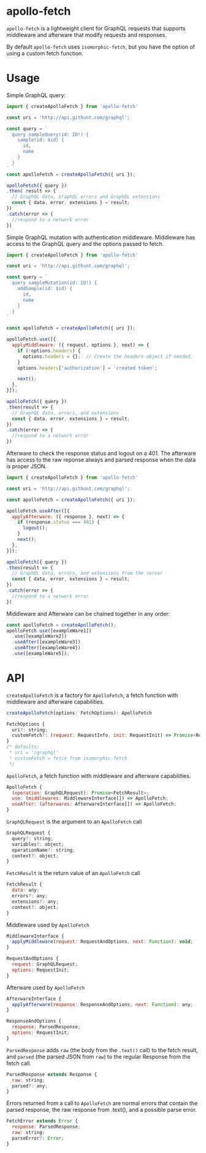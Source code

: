 # apollo-fetch

`apollo-fetch` is a lightweight client for GraphQL requests that supports middleware and afterware that modify requests and responses.

By default `apollo-fetch` uses `isomorphic-fetch`, but you have the option of using a custom fetch function.

# Usage

Simple GraphQL query:

```js
import { createApolloFetch } from 'apollo-fetch'

const uri = 'http://api.githunt.com/graphql';

const query = `
  query sampleQuery(id: ID!) {
    sample(id: $id) {
      id,
      name
    }
  }
`
const apolloFetch = createApolloFetch({ uri });

apolloFetch({ query })
.then( result => {
  // GraphQL data, GraphQL errors and GraphQL extensions
  const { data, error, extensions } = result;
})
.catch(error => {
  //respond to a network error
})
```

Simple GraphQL mutation with authentication middleware.
Middleware has access to the GraphQL query and the options passed to fetch.

```js
import { createApolloFetch } from 'apollo-fetch'

const uri = 'http://api.githunt.com/graphql';

const query = `
  query sampleMutation(id: ID!) {
    addSample(id: $id) {
      id,
      name
    }
  }
`

const apolloFetch = createApolloFetch({ uri });

apolloFetch.use([{
  applyMiddleware: ({ request, options }, next) => {
    if (!options.headers) {
      options.headers = {};  // Create the headers object if needed.
    }
    options.headers['authorization'] = 'created token';

    next();
  },
}]);

apolloFetch({ query })
.then(result => {
  // GraphQL data, errors, and extensions
  const { data, error, extensions } = result;
})
.catch(error => {
  //respond to a network error
})
```

Afterware to check the response status and logout on a 401.
The afterware has access to the raw reponse always and parsed response when the data is proper JSON.

```js
import { createApolloFetch } from 'apollo-fetch'

const uri = 'http://api.githunt.com/graphql';

const apolloFetch = createApolloFetch({ uri });

apolloFetch.useAfter([{
  applyAfterware: ({ response }, next) => {
    if (response.status === 401) {
      logout();
    }
    next();
  },
}]);

apolloFetch({ query })
.then(result => {
  // GraphQL data, errors, and extensions from the server
  const { data, error, extensions } = result;
})
.catch(error => {
  //respond to a network error
})
```

Middleware and Afterware can be chained together in any order:

```js
const apolloFetch = createApolloFetch();
apolloFetch.use([exampleWare1])
  .use([exampleWare2])
  .useAfter([exampleWare3])
  .useAfter([exampleWare4])
  .use([exampleWare5]);
```


# API

`createApolloFetch` is a factory for `ApolloFetch`, a fetch function with middleware and afterware capabilities.

```js
createApolloFetch(options: FetchOptions): ApolloFetch

FetchOptions {
  uri?: string;
  customFetch?: (request: RequestInfo, init: RequestInit) => Promise<Response>;
}
/* defaults:
 * uri = '/graphql'
 * customFetch = fetch from isomorphic-fetch
 */
```

`ApolloFetch`, a fetch function with middleware and afterware capabilities.

```js
ApolloFetch {
  (operation: GraphQLRequest): Promise<FetchResult>;
  use: (middlewares: MiddlewareInterface[]) => ApolloFetch;
  useAfter: (afterwares: AfterwareInterface[]) => ApolloFetch;
}
```

`GraphQLRequest` is the argument to an `ApolloFetch` call

```js
GraphQLRequest {
  query?: string;
  variables?: object;
  operationName?: string;
  context?: object;
}
```

`FetchResult` is the return value of an `ApolloFetch` call

```js
FetchResult {
  data: any;
  errors?: any;
  extensions?: any;
  context?: object;
}
```

Middleware used by `ApolloFetch`

```js
MiddlewareInterface {
  applyMiddleware(request: RequestAndOptions, next: Function): void;
}

RequestAndOptions {
  request: GraphQLRequest;
  options: RequestInit;
}
```

Afterware used by `ApolloFetch`

```js
AfterwareInterface {
  applyAfterware(response: ResponseAndOptions, next: Function): any;
}

ResponseAndOptions {
  response: ParsedResponse;
  options: RequestInit;
}
```

`ParsedResponse` adds `raw` (the body from the `.text()` call) to the fetch result, and `parsed` (the parsed JSON from `raw`) to the regular Response from the fetch call.

```js
ParsedResponse extends Response {
  raw: string;
  parsed?: any;
}
```

Errors returned from a call to `ApolloFetch` are normal errors that contain the parsed response, the raw response from .text(), and a possible parse error.

```js
FetchError extends Error {
  response: ParsedResponse;
  raw: string;
  parseError?: Error;
}
